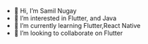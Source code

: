- 👋 Hi, I’m Samil Nugay
- 👀 I’m interested in Flutter, and Java
- 🌱 I’m currently learning Flutter,React Native
- 💞️ I’m looking to collaborate on Flutter

<!---
nugaysamil/nugaysamil is a ✨ special ✨ repository because its `README.md` (this file) appears on your GitHub profile.
You can click the Preview link to take a look at your changes.
--->
